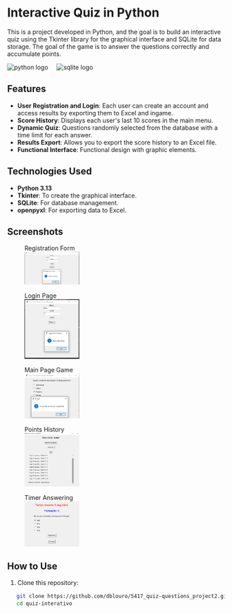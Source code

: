 # Interactive Quiz in Python

This is a project developed in Python, and the goal is to build an interactive quiz using the Tkinter library for the graphical interface and SQLite for data storage. The goal of the game is to answer the questions correctly and accumulate points.

<div align="left">
  <img src="https://cdn.jsdelivr.net/gh/devicons/devicon/icons/python/python-original.svg" height="40" alt="python logo"  />
  <img width="12" />
  <img src="https://skillicons.dev/icons?i=sqlite" height="40" alt="sqlite logo"  />
</div>

## Features

- **User Registration and Login**: Each user can create an account and access results by exporting them to Excel and ingame.
- **Score History**: Displays each user's last 10 scores in the main menu.
- **Dynamic Quiz**: Questions randomly selected from the database with a time limit for each answer.
- **Results Export**: Allows you to export the score history to an Excel file.
- **Functional Interface**: Functional design with graphic elements.

## Technologies Used

- **Python 3.13**
- **Tkinter**: To create the graphical interface.
- **SQLite**: For database management.
- **openpyxl**: For exporting data to Excel.

## Screenshots

<p align="center">
  <figure>
    <figcaption>Registration Form</figcaption>
    <img src="images/registar1.png" width="30%">
  </figure>
  <figure>
    <figcaption>Login Page</figcaption>
    <img src="images/welcome.png" width="30%">
  </figure>
  <figure>
    <figcaption>Main Page Game</figcaption>
    <img src="images/dq3.png" width="30%">
  </figure>
  <figure>
    <figcaption>Points History</figcaption>
    <img src="images/pontos.png" width="30%">
  </figure>
<figure>
    <figcaption>Timer Answering</figcaption>
    <img src="images/timer.png" width="30%">
  </figure>
</p>

## How to Use

1. Clone this repository:
```bash
   git clone https://github.com/dblouro/5417_quiz-questions_project2.git
   cd quiz-interativo
